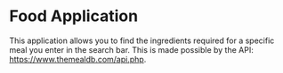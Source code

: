 # Food Application

This application allows you to find the ingredients required for a specific meal you enter in the search bar. This is made possible by the API: https://www.themealdb.com/api.php.
